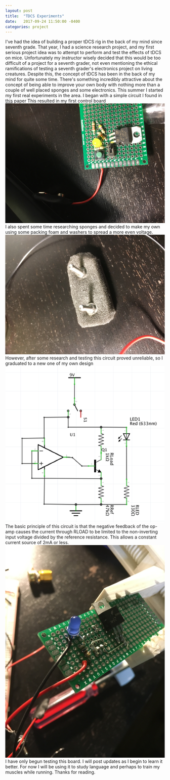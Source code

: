 ```yaml
---
layout: post
title:  "TDCS Experiments"
date:   2017-09-24 11:50:00 -0400
categories: project
---
```

  I've had the idea of building a proper tDCS rig in the back of my mind since seventh grade.  That year, I had a science research project, and my first serious project idea was to attempt to perform and test the effects of tDCS on mice.  Unfortunately my instructor wisely decided that this would be too difficult of a project for a seventh grader, not even mentioning the ethical ramifications of testing a seventh grader's electronics project on living creatures.
  Despite this, the concept of tDCS has been in the back of my mind for quite some time.  There's something incredibly attractive about the concept of being able to improve your own body with nothing more than a couple of well placed sponges and some electronics.  This summer I started my first real experiments in the area.
  I began with a simple circuit I found in <a href="http://brmlab.cz/project/brain_hacking/tdcs">this</a> paper
  This resulted in my first control board
  <img src="/assets/images/tDCS/Old.JPG"/>
  I also spent some time researching sponges and decided to make my own using some packing foam and washers to spread a more even voltage.
  <img src="/assets/images/tDCS/Electrode.JPG"/>
  However, after some research and testing this circuit proved unreliable, so I graduated to a new one of my own design
  <img src="/assets/images/tDCS/CustomSchematic.png"/>
  The basic principle of this circuit is that the negative feedback of the op-amp causes the current through RLOAD to be limited to the non-inverting input voltage divided by the reference resistance.  This allows a constant current source of 2mA or less.
  <img src="/assets/images/tDCS/CustomBoard.JPG"/>
  I have only begun testing this board.  I will post updates as I begin to learn it better.  For now I will be using it to study language and perhaps to train my muscles while running.  Thanks for reading.
